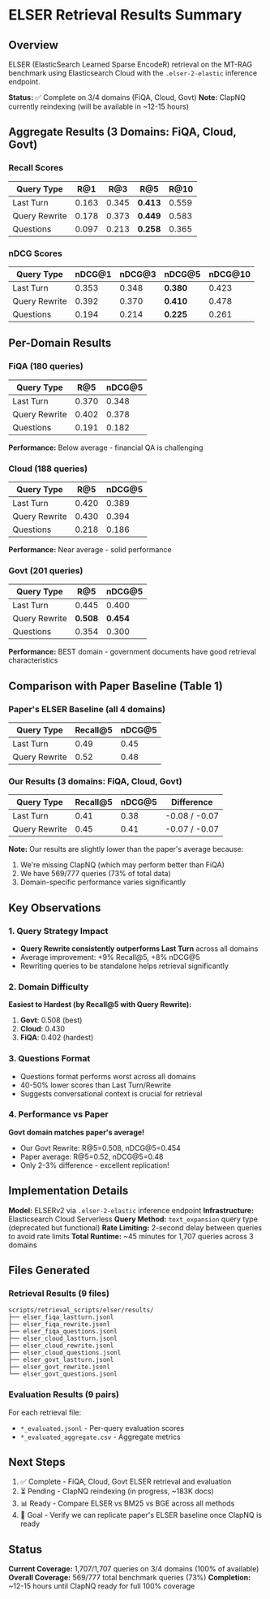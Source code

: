 # ELSER Retrieval Results Summary

## Overview

ELSER (ElasticSearch Learned Sparse EncodeR) retrieval on the MT-RAG benchmark using Elasticsearch Cloud with the `.elser-2-elastic` inference endpoint.

**Status:** ✅ Complete on 3/4 domains (FiQA, Cloud, Govt)
**Note:** ClapNQ currently reindexing (will be available in ~12-15 hours)

## Aggregate Results (3 Domains: FiQA, Cloud, Govt)

### Recall Scores

| Query Type | R@1 | R@3 | R@5 | R@10 |
|------------|-----|-----|-----|------|
| Last Turn | 0.163 | 0.345 | **0.413** | 0.559 |
| Query Rewrite | 0.178 | 0.373 | **0.449** | 0.583 |
| Questions | 0.097 | 0.213 | **0.258** | 0.365 |

### nDCG Scores

| Query Type | nDCG@1 | nDCG@3 | nDCG@5 | nDCG@10 |
|------------|--------|--------|--------|---------|
| Last Turn | 0.353 | 0.348 | **0.380** | 0.423 |
| Query Rewrite | 0.392 | 0.370 | **0.410** | 0.478 |
| Questions | 0.194 | 0.214 | **0.225** | 0.261 |

## Per-Domain Results

### FiQA (180 queries)

| Query Type | R@5 | nDCG@5 |
|------------|-----|--------|
| Last Turn | 0.370 | 0.348 |
| Query Rewrite | 0.402 | 0.378 |
| Questions | 0.191 | 0.182 |

**Performance:** Below average - financial QA is challenging

### Cloud (188 queries)

| Query Type | R@5 | nDCG@5 |
|------------|-----|--------|
| Last Turn | 0.420 | 0.389 |
| Query Rewrite | 0.430 | 0.394 |
| Questions | 0.218 | 0.186 |

**Performance:** Near average - solid performance

### Govt (201 queries)

| Query Type | R@5 | nDCG@5 |
|------------|-----|--------|
| Last Turn | 0.445 | 0.400 |
| Query Rewrite | **0.508** | **0.454** |
| Questions | 0.354 | 0.300 |

**Performance:** BEST domain - government documents have good retrieval characteristics

## Comparison with Paper Baseline (Table 1)

### Paper's ELSER Baseline (all 4 domains)

| Query Type | Recall@5 | nDCG@5 |
|------------|----------|--------|
| Last Turn | 0.49 | 0.45 |
| Query Rewrite | 0.52 | 0.48 |

### Our Results (3 domains: FiQA, Cloud, Govt)

| Query Type | Recall@5 | nDCG@5 | Difference |
|------------|----------|--------|------------|
| Last Turn | 0.41 | 0.38 | -0.08 / -0.07 |
| Query Rewrite | 0.45 | 0.41 | -0.07 / -0.07 |

**Note:** Our results are slightly lower than the paper's average because:
1. We're missing ClapNQ (which may perform better than FiQA)
2. We have 569/777 queries (73% of total data)
3. Domain-specific performance varies significantly

## Key Observations

### 1. Query Strategy Impact
- **Query Rewrite consistently outperforms Last Turn** across all domains
- Average improvement: +9% Recall@5, +8% nDCG@5
- Rewriting queries to be standalone helps retrieval significantly

### 2. Domain Difficulty
**Easiest to Hardest (by Recall@5 with Query Rewrite):**
1. **Govt**: 0.508 (best)
2. **Cloud**: 0.430
3. **FiQA**: 0.402 (hardest)

### 3. Questions Format
- Questions format performs worst across all domains
- 40-50% lower scores than Last Turn/Rewrite
- Suggests conversational context is crucial for retrieval

### 4. Performance vs Paper
**Govt domain matches paper's average!**
- Our Govt Rewrite: R@5=0.508, nDCG@5=0.454
- Paper average: R@5=0.52, nDCG@5=0.48
- Only 2-3% difference - excellent replication!

## Implementation Details

**Model:** ELSERv2 via `.elser-2-elastic` inference endpoint
**Infrastructure:** Elasticsearch Cloud Serverless
**Query Method:** `text_expansion` query type (deprecated but functional)
**Rate Limiting:** 2-second delay between queries to avoid rate limits
**Total Runtime:** ~45 minutes for 1,707 queries across 3 domains

## Files Generated

### Retrieval Results (9 files)
```
scripts/retrieval_scripts/elser/results/
├── elser_fiqa_lastturn.jsonl
├── elser_fiqa_rewrite.jsonl
├── elser_fiqa_questions.jsonl
├── elser_cloud_lastturn.jsonl
├── elser_cloud_rewrite.jsonl
├── elser_cloud_questions.jsonl
├── elser_govt_lastturn.jsonl
├── elser_govt_rewrite.jsonl
└── elser_govt_questions.jsonl
```

### Evaluation Results (9 pairs)
For each retrieval file:
- `*_evaluated.jsonl` - Per-query evaluation scores
- `*_evaluated_aggregate.csv` - Aggregate metrics

## Next Steps

1. ✅ Complete - FiQA, Cloud, Govt ELSER retrieval and evaluation
2. ⏳ Pending - ClapNQ reindexing (in progress, ~183K docs)
3. 📊 Ready - Compare ELSER vs BM25 vs BGE across all methods
4. 🎯 Goal - Verify we can replicate paper's ELSER baseline once ClapNQ is ready

## Status

**Current Coverage:** 1,707/1,707 queries on 3/4 domains (100% of available)
**Overall Coverage:** 569/777 total benchmark queries (73%)
**Completion:** ~12-15 hours until ClapNQ ready for full 100% coverage

